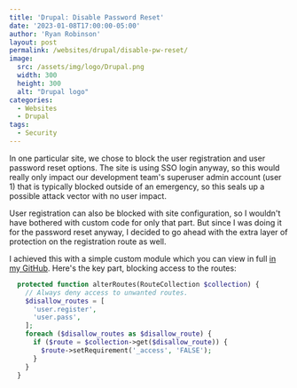 ```yaml
---
title: 'Drupal: Disable Password Reset'
date: '2023-01-08T17:00:00-05:00'
author: 'Ryan Robinson'
layout: post
permalink: /websites/drupal/disable-pw-reset/
image: 
  src: /assets/img/logo/Drupal.png
  width: 300
  height: 300
  alt: "Drupal logo"
categories:
  - Websites
  - Drupal
tags:
  - Security
---
```


In one particular site, we chose to block the user registration and user password reset options. The site is using SSO login anyway, so this would really only impact our development team's superuser admin account (user 1) that is typically blocked outside of an emergency, so this seals up a possible attack vector with no user impact.

User registration can also be blocked with site configuration, so I wouldn't have bothered with custom code for only that part. But since I was doing it for the password reset anyway, I decided to go ahead with the extra layer of protection on the registration route as well.

I achieved this with a simple custom module which you can view in full [in my GitHub](https://github.com/ryan-l-robinson/Drupal-disable-password-reset). Here's the key part, blocking access to the routes:

```php
  protected function alterRoutes(RouteCollection $collection) {
    // Always deny access to unwanted routes.
    $disallow_routes = [
      'user.register',
      'user.pass',
    ];
    foreach ($disallow_routes as $disallow_route) {
      if ($route = $collection->get($disallow_route)) {
        $route->setRequirement('_access', 'FALSE');
      }
    }
  }
```